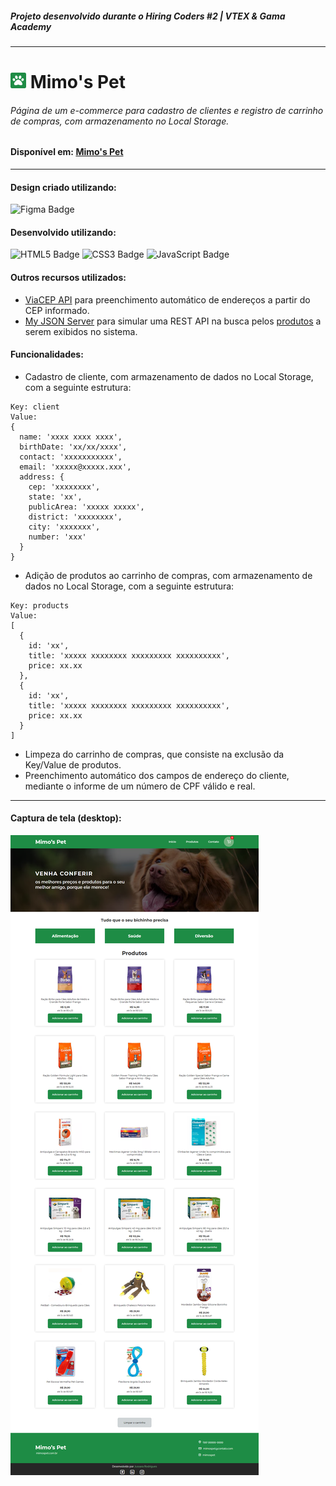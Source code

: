 ##### Projeto desenvolvido durante o Hiring Coders #2 | VTEX & Gama Academy

---

# ![Mimo's Pet](assets/images/favicon.png) Mimo's Pet

###### Página de um e-commerce para cadastro de clientes e registro de carrinho de compras, com armazenamento no Local Storage.

#### Disponível em: [Mimo's Pet](https://mimospet.netlify.app/)

---

#### Design criado utilizando:

![Figma Badge](https://img.shields.io/badge/Figma-F24E1E?style=for-the-badge&logo=figma&logoColor=white)

#### Desenvolvido utilizando:

![HTML5 Badge](https://img.shields.io/badge/HTML5-E34F26?style=for-the-badge&logo=html5&logoColor=white)
![CSS3 Badge](https://img.shields.io/badge/CSS3-1572B6?style=for-the-badge&logo=css3&logoColor=white)
![JavaScript Badge](https://img.shields.io/badge/JavaScript-F7DF1E?style=for-the-badge&logo=javascript&logoColor=black)

#### Outros recursos utilizados:

- [ViaCEP API](https://viacep.com.br/) para preenchimento automático de endereços a partir do CEP informado.
- [My JSON Server](https://my-json-server.typicode.com/) para simular uma REST API na busca pelos [produtos](https://my-json-server.typicode.com/jussararodrigues/hc-mimosPet/products) a serem exibidos no sistema.

#### Funcionalidades: 

- Cadastro de cliente, com armazenamento de dados no Local Storage, com a seguinte estrutura:
~~~
Key: client 
Value:
{
  name: 'xxxx xxxx xxxx',
  birthDate: 'xx/xx/xxxx',
  contact: 'xxxxxxxxxxx',
  email: 'xxxxx@xxxxx.xxx',
  address: {
    cep: 'xxxxxxxx',
    state: 'xx',
    publicArea: 'xxxxx xxxxx',
    district: 'xxxxxxxx',
    city: 'xxxxxxx',
    number: 'xxx'
  }
}
~~~

- Adição de produtos ao carrinho de compras, com armazenamento de dados no Local Storage, com a seguinte estrutura:
~~~
Key: products
Value:
[
  {
    id: 'xx',
    title: 'xxxxx xxxxxxxx xxxxxxxxx xxxxxxxxxx',
    price: xx.xx
  },
  {
    id: 'xx',
    title: 'xxxxx xxxxxxxx xxxxxxxxx xxxxxxxxxx',
    price: xx.xx
  }
]
~~~

- Limpeza do carrinho de compras, que consiste na exclusão da Key/Value de produtos.
- Preenchimento automático dos campos de endereço do cliente, mediante o informe de um número de CPF válido e real.

---

#### Captura de tela (desktop):

![Captura desktop](assets/images/screencaptures/desktop.png)
